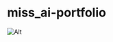 # miss_ai-portfolio

![Alt](https://repobeats.axiom.co/api/embed/cb7bc8e0175ecfeb7423ce10205622fb183e419d.svg "Repobeats analytics image")
